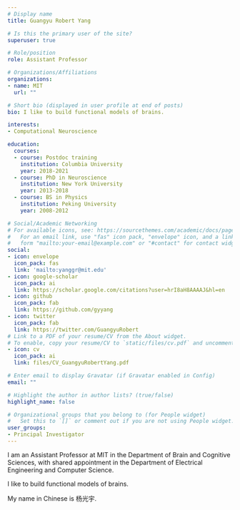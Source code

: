 ```yaml
---
# Display name
title: Guangyu Robert Yang

# Is this the primary user of the site?
superuser: true

# Role/position
role: Assistant Professor

# Organizations/Affiliations
organizations:
- name: MIT
  url: ""

# Short bio (displayed in user profile at end of posts)
bio: I like to build functional models of brains.

interests:
- Computational Neuroscience

education:
  courses:
  - course: Postdoc training
    institution: Columbia University
    year: 2018-2021
  - course: PhD in Neuroscience
    institution: New York University
    year: 2013-2018
  - course: BS in Physics
    institution: Peking University
    year: 2008-2012

# Social/Academic Networking
# For available icons, see: https://sourcethemes.com/academic/docs/page-builder/#icons
#   For an email link, use "fas" icon pack, "envelope" icon, and a link in the
#   form "mailto:your-email@example.com" or "#contact" for contact widget.
social:
- icon: envelope
  icon_pack: fas
  link: 'mailto:yanggr@mit.edu'
- icon: google-scholar
  icon_pack: ai
  link: https://scholar.google.com/citations?user=hrI8aH8AAAAJ&hl=en
- icon: github
  icon_pack: fab
  link: https://github.com/gyyang
- icon: twitter
  icon_pack: fab
  link: https://twitter.com/GuangyuRobert
# Link to a PDF of your resume/CV from the About widget.
# To enable, copy your resume/CV to `static/files/cv.pdf` and uncomment the lines below.
- icon: cv
  icon_pack: ai
  link: files/CV_GuangyuRobertYang.pdf

# Enter email to display Gravatar (if Gravatar enabled in Config)
email: ""

# Highlight the author in author lists? (true/false)
highlight_name: false

# Organizational groups that you belong to (for People widget)
#   Set this to `[]` or comment out if you are not using People widget.
user_groups:
- Principal Investigator
---
```


I am an Assistant Professor at MIT in the Department of Brain and Cognitive
 Sciences, with shared appointment in the Department of Electrical Engineering
  and Computer Science.
 
 I like to build functional
 models of brains. 
 
 My name in Chinese is 杨光宇.
